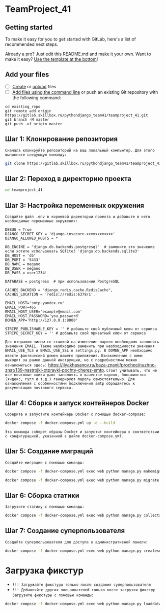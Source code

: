 # TeamProject_41



## Getting started

To make it easy for you to get started with GitLab, here's a list of recommended next steps.

Already a pro? Just edit this README.md and make it your own. Want to make it easy? [Use the template at the bottom](#editing-this-readme)!

## Add your files

- [ ] [Create](https://docs.gitlab.com/ee/user/project/repository/web_editor.html#create-a-file) or [upload](https://docs.gitlab.com/ee/user/project/repository/web_editor.html#upload-a-file) files
- [ ] [Add files using the command line](https://docs.gitlab.com/ee/gitlab-basics/add-file.html#add-a-file-using-the-command-line) or push an existing Git repository with the following command:

```
cd existing_repo
git remote add origin https://gitlab.skillbox.ru/pythondjango_team41/teamproject_41.git
git branch -M master
git push -uf origin master
```

## Шаг 1: Клонирование репозитория

`Сначала клонируйте репозиторий на ваш локальный компьютер. Для этого выполните следующую команду:`

```bash
git clone https://gitlab.skillbox.ru/pythondjango_team41/teamproject_41.git
```

## Шаг 2: Переход в директорию проекта

```bash
cd teamproject_41
```

## Шаг 3: Настройка переменных окружения

`Создайте файл .env в корневой директории проекта и добавьте в него необходимые переменные окружения:`
```
DEBUG = True
DJANGO_SECRET_KEY = 'django-insecure-xxxxxxxxxxxx'
DJANGO_ALLOWED_HOSTS = *

DB_ENGINE = "django.db.backends.postgresql"  # замените это значение если хотите использовать SQlite3 'django.db.backends.sqlite3'
DB_HOST = 'db'
DB_PORT = '5433'
DB_NAME = megano
DB_USER = megano
DB_PASS = user1234!

DATABASE = postgress  # при использовании PostgreSQL

CACHES_BACKEND = "django_redis.cache.RedisCache",
CACHES_LOCATION = 'redis://redis:6379/1',

EMAIL_HOST='smtp.yandex.ru'
EMAIL_PORT=465
EMAIL_HOST_USER='example@email.com'
EMAIL_HOST_PASSWORD='you_password'
DOMEN_APP='http://127.0.0.1:8000'

STRIPE_PUBLISHABLE_KEY = '' # добавьте свой публичный ключ от сервиса
STRIPE_SECRET_KEY = '' # добавьте свой приватный ключ от сервиса
```
`Для отправки писем со ссылкой на изменение пароля необходимо заполнить значения EMAIL. Также необходимо заменить при
необходимости значения EMAIL_USE_TLS и EMAIL_USE_SSL в settings.py.
В DOMEN_APP необходимо ввести фактический домен вашего приложения.`
`Ознакомление с ними выходит за рамки данной инструкции, но с подробностями можно ознакомиться
здесь:` https://ilyakhasanov.ru/baza-znanij/prochee/nuzhno-znat/139-nastrojki-otpravki-pochty-cherez-smtp.
`Стоит учитывать, что не все почтовые ящики дают заполнять в качестве пароля, большинство (яндекс, гугл и т.д.)
генерируют пароль самостоятельно. Для ознакомления с особенностями подключения smtp обращайтесь
к документации почтового сервиса.`
## Шаг 4: Сборка и запуск контейнеров Docker

`Соберите и запустите контейнеры Docker с помощью docker-compose:`
```bash
docker compose -f docker-compose.yml up -d --build
```
`Эта команда соберет образы Docker и запустит контейнеры в соответствии с конфигурацией, указанной в файле docker-compose.yml.`

## Шаг 5: Создание миграций

`Создайте миграции с помошью команды:`
```bash
docker compose -f docker-compose.yml exec web python manage.py makemigrations --no-input
```
```bash
docker compose -f docker-compose.yml exec web python manage.py migrate --no-input
```

## Шаг 6: Сборка статики

`Загрузите статику с помошью команды:`
```bash
docker compose -f docker-compose.yml exec web python manage.py collectstatic --no-input
```

## Шаг 7: Создание суперпользователя

`Создайте суперпользователя для доступа к административной панели:`
```bash
docker compose -f docker-compose.yml exec web python manage.py createsuperuser
```

# Загрузка фикстур

* `!!! Загружайте фикстуры только после создания суперпользователя`
* `!!! Добавляйте других пользователей только после загрузки фикстур`
`Загрузите фикстуры с помошью команды:`
```bash
docker compose -f docker-compose.yml exec web python manage.py loaddata fixtures/full-data.json
```
